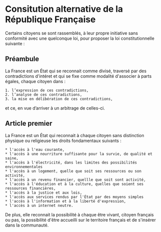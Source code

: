 # Consitution alternative de la République Française

Certains citoyens se sont rassemblés, à leur propre initiative sans conformité avec une quelconque loi, pour proposer la loi constitutionnelle suivante :

## Préambule

La France est un État qui se reconnait comme divisé, traversé par des contradictions d'intéret et qui se fixe comme modalité d'associer à parts égales, chaque citoyen dans :

    1. l’expression de ces contradictions,
    2. l’analyse de ces contradictions,
    3. la mise en délibération de ces contradictions,

et ce, en vue d’arriver à un arbitrage de celles-ci.

## Article premier

La France est un État qui reconnait à chaque citoyen sans distinction physique ou religieuse les droits fondamentaux suivants :

    * l'accès à l'eau courante,
    * l'accès à une nourriture suffisante pour la survie, de qualité et saine,
    * l'accès à l'électricité, dans les limites des possibilités environnementales
    * l'accès à un logement, quelle que soit ses ressources ou son activité,
    * l'accès à un revenu financier, quellle que soit sont activité,
    * l'accès à l'éducation et à la culture, quelles que soient ses ressources financières,
    * l'accès à la justice et aux lois,
    * l'accès aux services rendus par l'État par des moyens simples
    * l'accès à l'information et à la liberté d'expression,
    * l'accès à un internet neutre.

De plus, elle reconnait la possibilité à chaque être vivant, citoyen français ou pas, la possibilité d'être accueilli sur le territoire français et de s'insérer dans la communauté.

